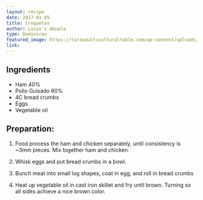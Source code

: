 ```yaml
---
layout: recipe
date: 2017-01-05
title: Croquetas
author: Lucas's Abuela
type: Dominican
featured_image: https://tarasmulticulturaltable.com/wp-content/uploads/2014/06/Croquetas-de-Chorizo-Chorizo-Croquettes-5-of-7-500x500.jpg
link:
---
```

## Ingredients
* Ham 40%
* Pollo Guisado 60%
* 4C bread crumbs
* Eggs
* Vegetable oil

## Preparation:

1. Food process the ham and chicken separately, until consistency is ~3mm pieces. Mix together ham and chicken.

1. Whisk eggs and put bread crumbs in a bowl.

1. Bunch meat into small log shapes, coat in egg, and roll in bread crumbs

1. Heat up vegetable oil in cast iron skillet and fry until brown. Turning so all sides achieve a nice brown color.
